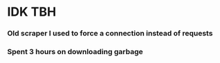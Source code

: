 # IDK TBH
### Old scraper I used to force a connection instead of requests
### Spent 3 hours on downloading garbage 
